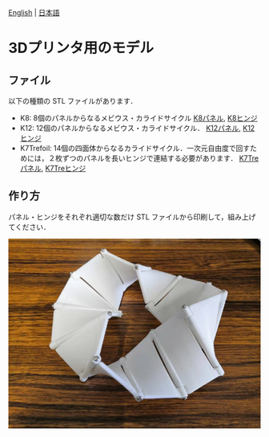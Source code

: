 [English](README.md) | [日本語](README.ja.md) 

# 3Dプリンタ用のモデル

## ファイル

以下の種類の STL ファイルがあります．

- K8: 8個のパネルからなるメビウス・カライドサイクル
[K8パネル](Kaleidocycle_N8_band.stl), [K8ヒンジ](Kaleidocycle_N8_hinge.stl)
- K12: 12個のパネルからなるメビウス・カライドサイクル．
[K12パネル](Kaleidocycle_N12_band.stl), [K12ヒンジ](Kaleidocycle_N12_hinge.stl)
- K7Trefoil: 14個の四面体からなるカライドサイクル．一次元自由度で回すためには，２枚ずつのパネルを長いヒンジで連結する必要があります．
[K7Treパネル](Kaleidocycle_N7Trefoil_band.stl), [K7Treヒンジ](Kaleidocycle_N7Trefoil_hinge.stl)

## 作り方

パネル・ヒンジをそれぞれ適切な数だけ STL ファイルから印刷して，組み上げてください．


![3d-K12](https://github.com/shizuo-kaji/Kaleidocycle/blob/master/image/3dprint_N12.jpg?raw=true)
